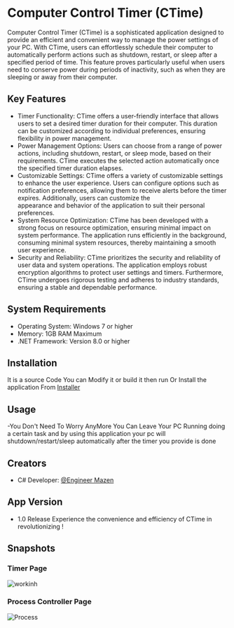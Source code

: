 # Computer Control Timer (CTime)
Computer Control Timer (CTime) is a sophisticated application designed to provide an efficient and convenient way to manage the power settings of your PC. With CTime, users can effortlessly schedule their computer to automatically perform actions such as shutdown, restart, or sleep after a specified period of time. This feature proves particularly useful when users need to conserve power during periods of inactivity, such as when they are sleeping or away from their computer.

## Key Features
- Timer Functionality: CTime offers a user-friendly interface that allows users to set a desired timer duration for their computer. This duration can be customized according to individual preferences, ensuring flexibility in power management.
- Power Management Options: Users can choose from a range of power actions, including shutdown, restart, or sleep mode, based on their requirements. CTime executes the selected action automatically once the specified timer duration elapses.
- Customizable Settings: CTime offers a variety of customizable settings to enhance the user experience. Users can configure options such as notification preferences, allowing them to receive alerts before the timer expires. Additionally, users can customize the     
  appearance and behavior of the application to suit their personal preferences.
- System Resource Optimization: CTime has been developed with a strong focus on resource optimization, ensuring minimal impact on system performance. The application runs efficiently in the background, consuming minimal system resources, thereby maintaining a smooth 
  user experience.
- Security and Reliability: CTime prioritizes the security and reliability of user data and system operations. The application employs robust encryption algorithms to protect user settings and timers. Furthermore, CTime undergoes rigorous testing and adheres to industry 
  standards, ensuring a stable and dependable performance.

## System Requirements
- Operating System: Windows 7 or higher
- Memory: 1GB RAM Maximum
- .NET Framework: Version 8.0 or higher

## Installation
It is a source Code You can Modify it or build it then run Or Install the application From 
[Installer](https://github.com/Mazen20021/CTimer/blob/master/published.rar)

## Usage
-You Don't Need To Worry AnyMore You Can Leave Your PC Running doing a certain task and by using this application your pc 
 will shutdown/restart/sleep automatically after the timer you provide is done

## Creators
- C# Developer:
  [@Engineer Mazen](https://www.github.com/Mazen20021)

## App Version 
- 1.0 Release
Experience the convenience and efficiency of CTime in revolutionizing !
 
## Snapshots
### Timer Page
![workinh](https://github.com/Mazen20021/CTimer/assets/131156076/d5f82641-5f7c-4198-a8c5-a97c42800daf)

### Process Controller Page
![Process](https://github.com/Mazen20021/CTimer/assets/131156076/78ba23dc-947b-40ba-b8db-fece1b9182f6)

